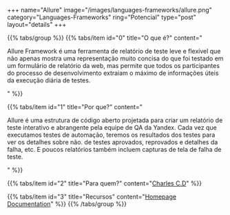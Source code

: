 +++
name="Allure"
image="/images/languages-frameworks/allure.png"
category="Languages-Frameworks"
ring="Potencial"
type="post"
layout="details"
+++

{{% tabs/group %}}
  {{% tabs/item id="0" title="O que é?" content="<p>Allure Framework é uma ferramenta de relatório de teste leve e flexível que não apenas mostra uma representação muito concisa do que foi testado em um formulário de relatório da web, mas permite que todos os participantes do processo de desenvolvimento extraiam o máximo de informações úteis da execução diária de testes.</p>" %}}
  
  {{% tabs/item id="1" title="Por que?" content="<p>Allure é uma estrutura de código aberto projetada para criar um relatório de teste interativo e abrangente pela equipe de QA da Yandex. Cada vez que executamos testes de automação, teremos os resultados dos testes para ver os detalhes sobre não. de testes aprovados, reprovados e detalhes da falha, etc. E poucos relatórios também incluem capturas de tela de falha de teste.</p>" %}}
  
  {{% tabs/item id="2" title="Para quem?" content="<a href='https://charlescd.io/'>Charles C.D</a>" %}}

  {{% tabs/item id="3" title="Recursos" content="<a href='http://allure.qatools.ru/'>Homepage</a> <br /> <a href='https://docs.qameta.io/allure/'>Documentation</a>" %}}
{{% /tabs/group %}}